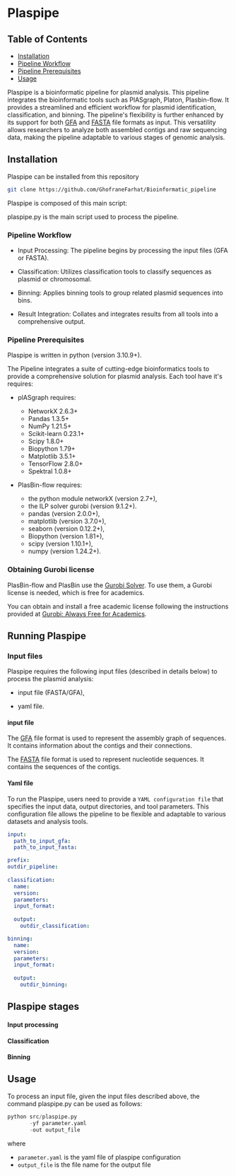 # Plaspipe

## Table of Contents
- [Installation](#installation)
- [Pipeline Workflow](#Pipeline_Workflow)
- [Pipeline Prerequisites](#pipeline_prerquisites)
- [Usage](#Usage)


Plaspipe is a bioinformatic pipeline for plasmid analysis. This pipeline integrates the bioinformatic tools such as PlASgraph, Platon, Plasbin-flow. It provides a streamlined and efficient workflow for plasmid identification, classification, and binning. The pipeline's flexibility is further enhanced by its support for both [GFA](https://gfa-spec.github.io/GFA-spec/) and [FASTA](https://zhanggroup.org/FASTA/) file formats as input. This versatility allows researchers to analyze both assembled contigs and raw sequencing data, making the pipeline adaptable to various stages of genomic analysis.

## Installation

Plaspipe can be installed from this repository 

```bash
git clone https://github.com/GhofraneFarhat/Bioinformatic_pipeline
```

Plaspipe is composed of this main script:

plaspipe.py is the main script used to process the pipeline.


### Pipeline Workflow

- Input Processing: The pipeline begins by processing the input files (GFA or FASTA).

- Classification: Utilizes classification tools to classify sequences as plasmid or chromosomal.

- Binning: Applies binning tools to group related plasmid sequences into bins.

- Result Integration: Collates and integrates results from all tools into a comprehensive output.

### Pipeline Prerequisites

Plaspipe is written in python (version 3.10.9+).

The Pipeline integrates a suite of cutting-edge bioinformatics tools to provide a comprehensive solution for plasmid analysis. Each tool have it's requires:


- plASgraph requires:
    - NetworkX 2.6.3+
    - Pandas 1.3.5+
    - NumPy 1.21.5+
    - Scikit-learn 0.23.1+
    - Scipy 1.8.0+
    - Biopython 1.79+
    - Matplotlib 3.5.1+
    - TensorFlow 2.8.0+
    - Spektral 1.0.8+

- PlasBin-flow requires:
    - the python module networkX (version 2.7+),
    - the ILP solver gurobi (version 9.1.2+).
    - pandas (version 2.0.0+),
    - matplotlib (version 3.7.0+),
    - seaborn (version 0.12.2+),
    - Biopython (version 1.81+),
    - scipy (version 1.10.1+),
    - numpy (version 1.24.2+).

### Obtaining Gurobi license
PlasBin-flow and PlasBin use the [Gurobi Solver](https://www.gurobi.com/). To use them, a Gurobi license is needed, which is free for academics.

You can obtain and install a free academic license following the instructions provided at [Gurobi: Always Free for Academics](https://www.gurobi.com/academia/academic-program-and-licenses/).

## Running Plaspipe

### Input files

Plaspipe requires the following input files (described in details below) to process the plasmid analysis:

- input file (FASTA/GFA),

- yaml file.

#### input file 

The [GFA](https://gfa-spec.github.io/GFA-spec/GFA1.html) file format is used to represent the assembly graph of sequences. It contains information about the contigs and their connections.

The [FASTA](https://zhanggroup.org/FASTA/) file format is used to represent nucleotide sequences. It contains the sequences of the contigs.

#### Yaml file 

To run the Plaspipe, users need to provide a ```YAML configuration file``` that specifies the input data, output directories, and tool parameters. This configuration file allows the pipeline to be flexible and adaptable to various datasets and analysis tools.

```yaml
input:
  path_to_input_gfa: 
  path_to_input_fasta: 

prefix:
outdir_pipeline: 
 
classification:
  name: 
  version: 
  parameters:
  input_format: 
  
  output:
    outdir_classification:

binning:
  name: 
  version:
  parameters: 
  input_format: 
  
  output:
    outdir_binning:

```

## Plaspipe stages

#### Input processing
#### Classification
#### Binning

## Usage

To process an input file, given the input files described above, the command plaspipe.py can be used as follows:

```python
python src/plaspipe.py
       -yf parameter.yaml
       -out output_file
```
where 

- ```parameter.yaml``` is the yaml file of plaspipe configuration
- ```output_file``` is the file name for the output file

